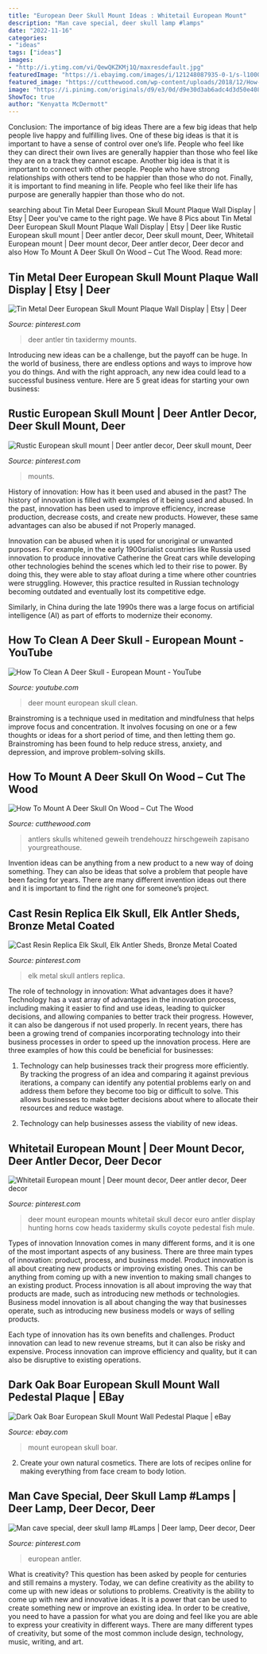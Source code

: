 ```yaml
---
title: "European Deer Skull Mount Ideas : Whitetail European Mount"
description: "Man cave special, deer skull lamp #lamps"
date: "2022-11-16"
categories:
- "ideas"
tags: ["ideas"]
images:
- "http://i.ytimg.com/vi/QewQKZKMj1Q/maxresdefault.jpg"
featuredImage: "https://i.ebayimg.com/images/i/121248087935-0-1/s-l1000.jpg"
featured_image: "https://cutthewood.com/wp-content/uploads/2018/12/How-To-Mount-A-Deer-Skull-On-Wood.jpg"
image: "https://i.pinimg.com/originals/d9/e3/0d/d9e30d3ab6adc4d3d50e4080db7b01eb.jpg"
ShowToc: true
author: "Kenyatta McDermott"
---
```



Conclusion: The importance of big ideas
There are a few big ideas that help people live happy and fulfilling lives. One of these big ideas is that it is important to have a sense of control over one’s life. People who feel like they can direct their own lives are generally happier than those who feel like they are on a track they cannot escape. Another big idea is that it is important to connect with other people. People who have strong relationships with others tend to be happier than those who do not. Finally, it is important to find meaning in life. People who feel like their life has purpose are generally happier than those who do not.

	

		
searching about Tin Metal Deer European Skull Mount Plaque Wall Display | Etsy | Deer you've came to the right page. We have 8 Pics about Tin Metal Deer European Skull Mount Plaque Wall Display | Etsy | Deer like Rustic European skull mount | Deer antler decor, Deer skull mount, Deer, Whitetail European mount | Deer mount decor, Deer antler decor, Deer decor and also How To Mount A Deer Skull On Wood – Cut The Wood. Read more:
		
    
## Tin Metal Deer European Skull Mount Plaque Wall Display | Etsy | Deer

<img loading=lazy src="https://i.pinimg.com/736x/23/f1/f9/23f1f96f44e7730e089ad1a58b5cbf90.jpg" onerror="this.onerror=null;this.src='https://tse2.mm.bing.net/th?id=OIP.6zAb8dI-jJW8mWbDvl69vQHaJ4&amp;pid=15.1';" alt="Tin Metal Deer European Skull Mount Plaque Wall Display | Etsy | Deer">

_Source: pinterest.com_

>deer antler tin taxidermy mounts. 

	

Introducing new ideas can be a challenge, but the payoff can be huge. In the world of business, there are endless options and ways to improve how you do things. And with the right approach, any new idea could lead to a successful business venture. Here are 5 great ideas for starting your own business: 

    
## Rustic European Skull Mount | Deer Antler Decor, Deer Skull Mount, Deer

<img loading=lazy src="https://i.pinimg.com/736x/cb/8f/af/cb8faf1f2c8dfa8a0c9ca720cddedd33.jpg" onerror="this.onerror=null;this.src='https://tse3.mm.bing.net/th?id=OIP.lTM8NBWPkbUEXxjw801sCAHaNK&amp;pid=15.1';" alt="Rustic European skull mount | Deer antler decor, Deer skull mount, Deer">

_Source: pinterest.com_

>mounts. 

	

History of innovation: How has it been used and abused in the past?
The history of innovation is filled with examples of it being used and abused. In the past, innovation has been used to improve efficiency, increase production, decrease costs, and create new products. However, these same advantages can also be abused if not Properly managed.

Innovation can be abused when it is used for unoriginal or unwanted purposes. For example, in the early 1900srialist countries like Russia used innovation to produce innovative Catherine the Great cars while developing other technologies behind the scenes which led to their rise to power. By doing this, they were able to stay afloat during a time where other countries were struggling. However, this practice resulted in Russian technology becoming outdated and eventually lost its competitive edge. 

Similarly, in China during the late 1990s there was a large focus on artificial intelligence (AI) as part of efforts to modernize their economy.

    
## How To Clean A Deer Skull - European Mount - YouTube

<img loading=lazy src="http://i.ytimg.com/vi/QewQKZKMj1Q/maxresdefault.jpg" onerror="this.onerror=null;this.src='https://tse2.mm.bing.net/th?id=OIP.wAucZw-6-3DXKqrsGPDf-wHaEK&amp;pid=15.1';" alt="How To Clean A Deer Skull - European Mount - YouTube">

_Source: youtube.com_

>deer mount european skull clean. 

	

Brainstroming is a technique used in meditation and mindfulness that helps improve focus and concentration. It involves focusing on one or a few thoughts or ideas for a short period of time, and then letting them go. Brainstroming has been found to help reduce stress, anxiety, and depression, and improve problem-solving skills.

    
## How To Mount A Deer Skull On Wood – Cut The Wood

<img loading=lazy src="https://cutthewood.com/wp-content/uploads/2018/12/How-To-Mount-A-Deer-Skull-On-Wood.jpg" onerror="this.onerror=null;this.src='https://tse4.mm.bing.net/th?id=OIP.Di9Zx_79ecWXLIO2RlPmPQAAAA&amp;pid=15.1';" alt="How To Mount A Deer Skull On Wood – Cut The Wood">

_Source: cutthewood.com_

>antlers skulls whitened geweih trendehouzz hirschgeweih zapisano yourgreathouse. 

	

Invention ideas can be anything from a new product to a new way of doing something. They can also be ideas that solve a problem that people have been facing for years. There are many different invention ideas out there and it is important to find the right one for someone’s project.

    
## Cast Resin Replica Elk Skull, Elk Antler Sheds, Bronze Metal Coated

<img loading=lazy src="https://i.pinimg.com/736x/c7/a4/a1/c7a4a1fc761e78ca94926bf23f1f7f69.jpg" onerror="this.onerror=null;this.src='https://tse1.mm.bing.net/th?id=OIP.rb_iLol6WsAZ1I2HqgvaRwHaJ3&amp;pid=15.1';" alt="Cast Resin Replica Elk Skull, Elk Antler Sheds, Bronze Metal Coated">

_Source: pinterest.com_

>elk metal skull antlers replica. 

	

The role of technology in innovation: What advantages does it have?
Technology has a vast array of advantages in the innovation process, including making it easier to find and use ideas, leading to quicker decisions, and allowing companies to better track their progress. However, it can also be dangerous if not used properly. In recent years, there has been a growing trend of companies incorporating technology into their business processes in order to speed up the innovation process. Here are three examples of how this could be beneficial for businesses: 
1) Technology can help businesses track their progress more efficiently. By tracking the progress of an idea and comparing it against previous iterations, a company can identify any potential problems early on and address them before they become too big or difficult to solve. This allows businesses to make better decisions about where to allocate their resources and reduce wastage. 

2) Technology can help businesses assess the viability of new ideas.

    
## Whitetail European Mount | Deer Mount Decor, Deer Antler Decor, Deer Decor

<img loading=lazy src="https://i.pinimg.com/originals/d9/e3/0d/d9e30d3ab6adc4d3d50e4080db7b01eb.jpg" onerror="this.onerror=null;this.src='https://tse4.mm.bing.net/th?id=OIP.ddKI-KXb3OFvAsj557_A1AHaLH&amp;pid=15.1';" alt="Whitetail European mount | Deer mount decor, Deer antler decor, Deer decor">

_Source: pinterest.com_

>deer mount european mounts whitetail skull decor euro antler display hunting horns cow heads taxidermy skulls coyote pedestal fish mule. 

	

Types of innovation
Innovation comes in many different forms, and it is one of the most important aspects of any business. There are three main types of innovation: product, process, and business model.
Product innovation is all about creating new products or improving existing ones. This can be anything from coming up with a new invention to making small changes to an existing product. Process innovation is all about improving the way that products are made, such as introducing new methods or technologies. Business model innovation is all about changing the way that businesses operate, such as introducing new business models or ways of selling products.

Each type of innovation has its own benefits and challenges. Product innovation can lead to new revenue streams, but it can also be risky and expensive. Process innovation can improve efficiency and quality, but it can also be disruptive to existing operations.

    
## Dark Oak Boar European Skull Mount Wall Pedestal Plaque | EBay

<img loading=lazy src="https://i.ebayimg.com/images/i/121248087935-0-1/s-l1000.jpg" onerror="this.onerror=null;this.src='https://tse1.mm.bing.net/th?id=OIP.o8PV1Si-k8vITW49Krx1UgHaJl&amp;pid=15.1';" alt="Dark Oak Boar European Skull Mount Wall Pedestal Plaque | eBay">

_Source: ebay.com_

>mount european skull boar. 

	

2. Create your own natural cosmetics. There are lots of recipes online for making everything from face cream to body lotion.

    
## Man Cave Special, Deer Skull Lamp #Lamps | Deer Lamp, Deer Decor, Deer

<img loading=lazy src="https://i.pinimg.com/originals/cd/8c/63/cd8c63f60b541e8fd030070cf9d1c48f.jpg" onerror="this.onerror=null;this.src='https://tse4.mm.bing.net/th?id=OIP.lWCEdJOvOIi0taV1Huh63QHaJ6&amp;pid=15.1';" alt="Man cave special, deer skull lamp #Lamps | Deer lamp, Deer decor, Deer">

_Source: pinterest.com_

>european antler. 

	

What is creativity? This question has been asked by people for centuries and still remains a mystery. Today, we can define creativity as the ability to come up with new ideas or solutions to problems.
Creativity is the ability to come up with new and innovative ideas. It is a power that can be used to create something new or improve an existing idea. In order to be creative, you need to have a passion for what you are doing and feel like you are able to express your creativity in different ways. There are many different types of creativity, but some of the most common include design, technology, music, writing, and art.

